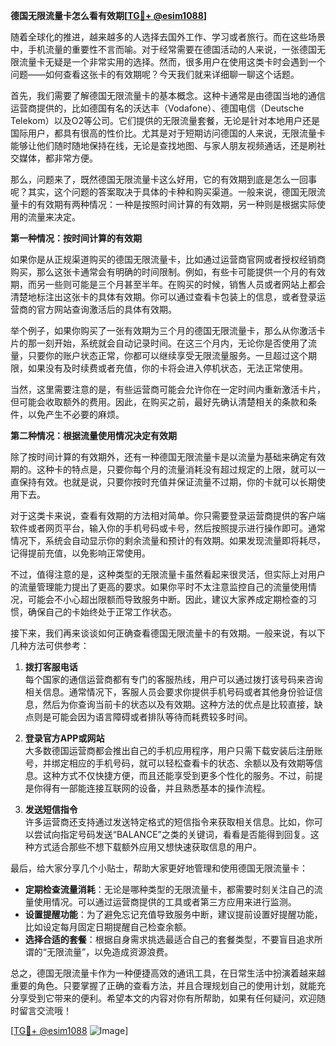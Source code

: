 **德国无限流量卡怎么看有效期[[TG💪+ @esim1088](https://t.me/s/esim1088)]**

随着全球化的推进，越来越多的人选择去国外工作、学习或者旅行。而在这些场景中，手机流量的重要性不言而喻。对于经常需要在德国活动的人来说，一张德国无限流量卡无疑是一个非常实用的选择。然而，很多用户在使用这类卡时会遇到一个问题——如何查看这张卡的有效期呢？今天我们就来详细聊一聊这个话题。

首先，我们需要了解德国无限流量卡的基本概念。这种卡通常是由德国当地的通信运营商提供的，比如德国有名的沃达丰（Vodafone）、德国电信（Deutsche Telekom）以及O2等公司。它们提供的无限流量套餐，无论是针对本地用户还是国际用户，都具有很高的性价比。尤其是对于短期访问德国的人来说，无限流量卡能够让他们随时随地保持在线，无论是查找地图、与家人朋友视频通话，还是刷社交媒体，都非常方便。

那么，问题来了，既然德国无限流量卡这么好用，它的有效期到底是怎么一回事呢？其实，这个问题的答案取决于具体的卡种和购买渠道。一般来说，德国无限流量卡的有效期有两种情况：一种是按照时间计算的有效期，另一种则是根据实际使用的流量来决定。

**第一种情况：按时间计算的有效期**

如果你是从正规渠道购买的德国无限流量卡，比如通过运营商官网或者授权经销商购买，那么这张卡通常会有明确的时间限制。例如，有些卡可能提供一个月的有效期，而另一些则可能是三个月甚至半年。在购买的时候，销售人员或者网站上都会清楚地标注出这张卡的具体有效期。你可以通过查看卡包装上的信息，或者登录运营商的官方网站查询激活后的具体有效期。

举个例子，如果你购买了一张有效期为三个月的德国无限流量卡，那么从你激活卡片的那一刻开始，系统就会自动记录时间。在这三个月内，无论你是否使用了流量，只要你的账户状态正常，你都可以继续享受无限流量服务。一旦超过这个期限，如果没有及时续费或者充值，你的卡将会进入停机状态，无法正常使用。

当然，这里需要注意的是，有些运营商可能会允许你在一定时间内重新激活卡片，但可能会收取额外的费用。因此，在购买之前，最好先确认清楚相关的条款和条件，以免产生不必要的麻烦。

**第二种情况：根据流量使用情况决定有效期**

除了按时间计算的有效期外，还有一种德国无限流量卡是以流量为基础来确定有效期的。这种卡的特点是，只要你每个月的流量消耗没有超过规定的上限，就可以一直保持有效。也就是说，只要你按时充值并保证流量不过期，你的卡就可以长期使用下去。

对于这类卡来说，查看有效期的方法相对简单。你只需要登录运营商提供的客户端软件或者网页平台，输入你的手机号码或卡号，然后按照提示进行操作即可。通常情况下，系统会自动显示你的剩余流量和预计的有效期。如果发现流量即将耗尽，记得提前充值，以免影响正常使用。

不过，值得注意的是，这种类型的无限流量卡虽然看起来很灵活，但实际上对用户的流量管理能力提出了更高的要求。如果你平时不太注意监控自己的流量使用情况，可能会不小心超出限额而导致服务中断。因此，建议大家养成定期检查的习惯，确保自己的卡始终处于正常工作状态。

接下来，我们再来谈谈如何正确查看德国无限流量卡的有效期。一般来说，有以下几种方法可供参考：

1. **拨打客服电话**  
   每个国家的通信运营商都有专门的客服热线，用户可以通过拨打该号码来咨询相关信息。通常情况下，客服人员会要求你提供手机号码或者其他身份验证信息，然后为你查询当前卡的状态以及有效期。这种方法的优点是比较直接，缺点则是可能会因为语言障碍或者排队等待而耗费较多时间。

2. **登录官方APP或网站**  
   大多数德国运营商都会推出自己的手机应用程序，用户只需下载安装后注册账号，并绑定相应的手机号码，就可以轻松查看卡的状态、余额以及有效期等信息。这种方式不仅快捷方便，而且还能享受到更多个性化的服务。不过，前提是你得有一部能连接互联网的设备，并且熟悉基本的操作流程。

3. **发送短信指令**  
   许多运营商还支持通过发送特定格式的短信指令来获取相关信息。比如，你可以尝试向指定号码发送“BALANCE”之类的关键词，看看是否能得到回复。这种方式适合那些不想下载额外应用又想快速获取信息的用户。

最后，给大家分享几个小贴士，帮助大家更好地管理和使用德国无限流量卡：

- **定期检查流量消耗**：无论是哪种类型的无限流量卡，都需要时刻关注自己的流量使用情况。可以通过运营商提供的工具或者第三方应用来进行监测。
- **设置提醒功能**：为了避免忘记充值导致服务中断，建议提前设置好提醒功能，比如设定每月固定日期提醒自己检查余额。
- **选择合适的套餐**：根据自身需求挑选最适合自己的套餐类型，不要盲目追求所谓的“无限流量”，以免造成资源浪费。

总之，德国无限流量卡作为一种便捷高效的通讯工具，在日常生活中扮演着越来越重要的角色。只要掌握了正确的查看方法，并且合理规划自己的使用计划，就能充分享受到它带来的便利。希望本文的内容对你有所帮助，如果有任何疑问，欢迎随时留言交流哦！

[[TG💪+ @esim1088](https://t.me/s/esim1088) ![Image](https://i.postimg.cc/4NQfJmqS/Snipaste-2025-05-13-00-14-12.png)]